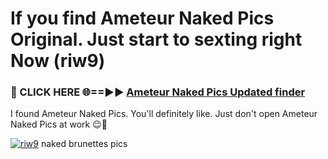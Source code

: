 # If you find Ameteur Naked Pics Original. Just start to sexting right Now (riw9)

<h3>🔴 CLICK HERE 🌐==►► <a href="https://tinyurl.com/mtbk5fxa" rel="nofollow">Ameteur Naked Pics Updated finder</a></h3>

I found Ameteur Naked Pics. You'll definitely like. Just don't open Ameteur Naked Pics at work 😉💬

[![riw9](https://i.imgur.com/Q8WKrnY.jpeg)](https://tinyurl.com/mtbk5fxa)
naked brunettes pics